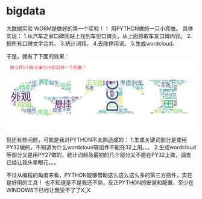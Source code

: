 # bigdata
大数据实验
WORM是做好的第一个实验！！
用PYTHON做的一只小爬虫。
具体实现：
1.从汽车之家口碑网站上找到车型口碑页，从上面抓取车友口碑内容。
2.把所有口碑文字合并。
3.统计词频。
4.去除停用词。
5.生成wordcloud。

于是，就有了下面的效果：
![image](https://github.com/itsubasa415850/bigdata/blob/master/worm/1.png)

但还有些问题，可能是我对PYTHON不太熟造成的：
1.生成关键词部分是使用PY32做的，不知道为什么wordcloud等组件不能在32上用。。。
2.生成wordcloud等部分又是用PY27做的，统计词频及最初的几个部分又不能在PY32上做，调查已经让我头晕眼花。。。

不过从编程的角度来看，PYTHON能够借助这么这么这么多的第三方插件，实在是好用的工具！
也不知道是不是我还不熟，反正PYTHON的安装和配置，至少在WINDOWS下已经让我受不了了X_X
